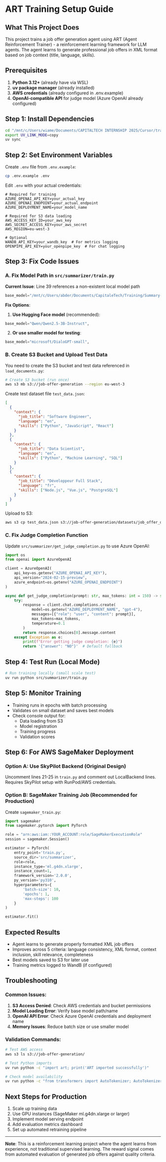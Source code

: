 # ART Training Setup Guide

## What This Project Does
This project trains a job offer generation agent using ART (Agent Reinforcement Trainer) - a reinforcement learning framework for LLM agents. The agent learns to generate professional job offers in XML format based on job context (title, language, skills).

## Prerequisites
1. **Python 3.12+** (already have via WSL)
2. **uv package manager** (already installed)
3. **AWS credentials** (already configured in .env.example)
4. **OpenAI-compatible API** for judge model (Azure OpenAI already configured)

## Step 1: Install Dependencies
```bash
cd "/mnt/c/Users/wiame/Documents/CAPITALTECH INTERNSHIP 2025/Cursor/training-ART"
export UV_LINK_MODE=copy
uv sync
```

## Step 2: Set Environment Variables
Create `.env` file from `.env.example`:
```bash
cp .env.example .env
```

Edit `.env` with your actual credentials:
```
# Required for training
AZURE_OPENAI_API_KEY=your_actual_key
AZURE_OPENAI_ENDPOINT=your_actual_endpoint
AZURE_DEPLOYMENT_NAME=your_model_name

# Required for S3 data loading
AWS_ACCESS_KEY_ID=your_aws_key
AWS_SECRET_ACCESS_KEY=your_aws_secret
AWS_REGION=eu-west-3

# Optional
WANDB_API_KEY=your_wandb_key  # For metrics logging
OPENPIPE_API_KEY=your_openpipe_key  # For chat logging
```

## Step 3: Fix Code Issues

### A. Fix Model Path in `src/summarizer/train.py`
**Current Issue**: Line 39 references a non-existent local model path
```python
base_model="/mnt/c/Users/abder/Documents/CapitaleTech/Training/Summary-RL/gemma-3-270m-it",
```

**Fix Options**:
1. **Use Hugging Face model** (recommended):
```python
base_model="Qwen/Qwen2.5-3B-Instruct",
```

2. **Or use smaller model for testing**:
```python
base_model="microsoft/DialoGPT-small",
```

### B. Create S3 Bucket and Upload Test Data
You need to create the S3 bucket and test data referenced in `load_documents.py`:

```bash
# Create S3 bucket (run once)
aws s3 mb s3://job-offer-generation --region eu-west-3
```

Create test dataset file `test_data.json`:
```json
[
  {
    "context": {
      "job_title": "Software Engineer",
      "language": "en",
      "skills": ["Python", "JavaScript", "React"]
    }
  },
  {
    "context": {
      "job_title": "Data Scientist",
      "language": "en", 
      "skills": ["Python", "Machine Learning", "SQL"]
    }
  },
  {
    "context": {
      "job_title": "Développeur Full Stack",
      "language": "fr",
      "skills": ["Node.js", "Vue.js", "PostgreSQL"]
    }
  }
]
```

Upload to S3:
```bash
aws s3 cp test_data.json s3://job-offer-generation/datasets/job_offer_dataset.json
```

### C. Fix Judge Completion Function
Update `src/summarizer/get_judge_completion.py` to use Azure OpenAI:
```python
import os
from openai import AzureOpenAI

client = AzureOpenAI(
    api_key=os.getenv("AZURE_OPENAI_API_KEY"),
    api_version="2024-02-15-preview",
    azure_endpoint=os.getenv("AZURE_OPENAI_ENDPOINT")
)

async def get_judge_completion(prompt: str, max_tokens: int = 150) -> str:
    try:
        response = client.chat.completions.create(
            model=os.getenv("AZURE_DEPLOYMENT_NAME", "gpt-4"),
            messages=[{"role": "user", "content": prompt}],
            max_tokens=max_tokens,
            temperature=0.1
        )
        return response.choices[0].message.content
    except Exception as e:
        print(f"Error getting judge completion: {e}")
        return '{"answer": "NO"}'  # Default fallback
```

## Step 4: Test Run (Local Mode)
```bash
# Run training locally (small scale test)
uv run python src/summarizer/train.py
```

## Step 5: Monitor Training
- Training runs in epochs with batch processing
- Validates on small dataset and saves best models
- Check console output for:
  - Data loading from S3
  - Model registration
  - Training progress
  - Validation scores

## Step 6: For AWS SageMaker Deployment

### Option A: Use SkyPilot Backend (Original Design)
Uncomment lines 21-25 in `train.py` and comment out LocalBackend lines.
Requires SkyPilot setup with RunPod/AWS credentials.

### Option B: SageMaker Training Job (Recommended for Production)
Create `sagemaker_train.py`:
```python
import sagemaker
from sagemaker.pytorch import PyTorch

role = "arn:aws:iam::YOUR_ACCOUNT:role/SageMakerExecutionRole"
session = sagemaker.Session()

estimator = PyTorch(
    entry_point='train.py',
    source_dir='src/summarizer',
    role=role,
    instance_type='ml.g4dn.xlarge',
    instance_count=1,
    framework_version='2.0.0',
    py_version='py310',
    hyperparameters={
        'batch-size': 10,
        'epochs': 1,
        'max-steps': 100
    }
)

estimator.fit()
```

## Expected Results
- Agent learns to generate properly formatted XML job offers
- Improves across 5 criteria: language consistency, XML format, context inclusion, skill relevance, completeness  
- Best models saved to S3 for later use
- Training metrics logged to WandB (if configured)

## Troubleshooting

### Common Issues:
1. **S3 Access Denied**: Check AWS credentials and bucket permissions
2. **Model Loading Error**: Verify base model path/name
3. **OpenAI API Error**: Check Azure OpenAI credentials and deployment name
4. **Memory Issues**: Reduce batch size or use smaller model

### Validation Commands:
```bash
# Test AWS access
aws s3 ls s3://job-offer-generation/

# Test Python imports
uv run python -c "import art; print('ART imported successfully')"

# Check model availability
uv run python -c "from transformers import AutoTokenizer; AutoTokenizer.from_pretrained('Qwen/Qwen2.5-3B-Instruct')"
```

## Next Steps for Production
1. Scale up training data
2. Use GPU instances (SageMaker ml.g4dn.xlarge or larger)
3. Implement model serving endpoint
4. Add evaluation metrics dashboard
5. Set up automated retraining pipeline

---
**Note**: This is a reinforcement learning project where the agent learns from experience, not traditional supervised learning. The reward signal comes from automated evaluation of generated job offers against quality criteria.